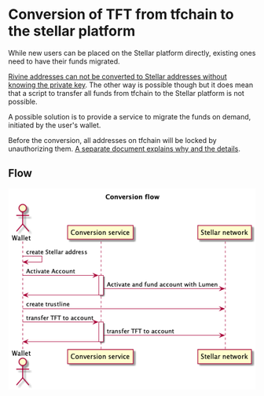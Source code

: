 # Conversion of TFT from tfchain to the stellar platform

While new users can be placed on the Stellar platform directly, existing ones need to have their funds migrated.

[Rivine addresses can not be converted to Stellar addresses without knowing the private key](https://github.com/threefoldtech/rivine/blob/master/research/stellar/examples/accounts/readme.md#rivine-key-conversion).
The other way is possible though but it does mean that a script to transfer all funds from tfchain to the Stellar platform is not possible.

A possible solution is to provide a service to migrate the funds on demand, initiated by the user's wallet.

Before the conversion, all addresses on tfchain will be locked by unauthorizing them. [A separate document explains why and the details](./locked_conversion_transaction.md).

## Flow

![Conversion sequence diagram](./conversionflow.png)

